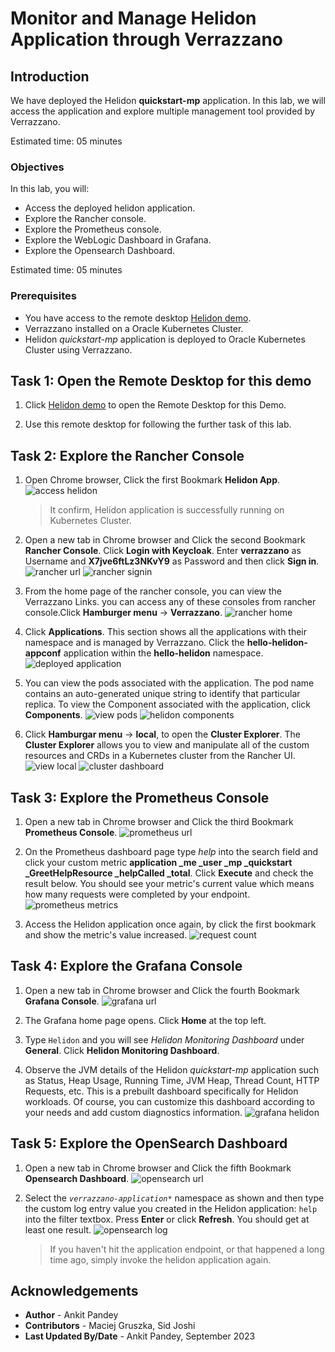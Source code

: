 # Monitor and Manage Helidon Application through Verrazzano

## Introduction

We have deployed the Helidon **quickstart-mp** application. In this lab, we will access the application and explore multiple management tool provided by Verrazzano.

Estimated time: 05 minutes

### Objectives

In this lab, you will:

* Access the deployed helidon application.
* Explore the Rancher console.
* Explore the Prometheus console.
* Explore the WebLogic Dashboard in Grafana.
* Explore the Opensearch Dashboard.


Estimated time: 05 minutes

### Prerequisites

* You have access to the remote desktop [Helidon demo](http://129.213.29.119/livelabs/vnc.html?password=LiveLabs.Rocks_99&resize=scale&quality=9&autoconnect=true&reconnect=true).
* Verrazzano installed on a Oracle Kubernetes Cluster.
* Helidon *quickstart-mp* application is deployed to Oracle Kubernetes Cluster using Verrazzano.


## Task 1: Open the Remote Desktop for this demo

1. Click [Helidon demo](http://129.213.29.119/livelabs/vnc.html?password=LiveLabs.Rocks_99&resize=scale&quality=9&autoconnect=true&reconnect=true) to open the Remote Desktop for this Demo.

2. Use this remote desktop for following the further task of this lab.

## Task 2: Explore the Rancher Console

1. Open Chrome browser, Click the first Bookmark **Helidon App**. 
    ![access helidon](images/access-helidon.png)

    > It confirm, Helidon application is successfully running on Kubernetes Cluster.

2. Open a new tab in Chrome browser and Click the second Bookmark **Rancher Console**. Click **Login with Keycloak**. Enter **verrazzano** as Username and **X7jve6ftLz3NKvY9** as Password and  then click **Sign in**.
    ![rancher url](images/rancher-url.png)
    ![rancher signin](images/rancher-signin.png)

3. From the home page of the rancher console, you can view the Verrazzano Links. you can access any of these consoles from rancher console.Click **Hamburger menu** -> **Verrazzano**.
    ![rancher home](images/rancher-home.png)


4. Click **Applications**. This section shows all the applications with their namespace and is managed by Verrazzano. Click the **hello-helidon-appconf** application within the **hello-helidon** namespace.
    ![deployed application](images/deployed-application.png)


5. You can view the pods associated with the application. The pod name contains an auto-generated unique string to identify that particular replica. To view the Component associated with the application, click **Components**.
    ![view pods](images/view-pods.png)
    ![helidon components](images/helidon-components.png)


6. Click **Hamburgar menu** -> **local**, to open the **Cluster Explorer**. The **Cluster Explorer** allows you to view and manipulate all of the custom resources and CRDs in a Kubernetes cluster from the Rancher UI.
    ![view local](images/view-local.png)
    ![cluster dashboard](images/cluster-dashboard.png)




## Task 3: Explore the Prometheus Console

1. Open a new tab in Chrome browser and Click the third Bookmark **Prometheus Console**.
    ![prometheus url](images/prometheus-url.png)


2. On the Prometheus dashboard page type *help* into the search field and click your custom metric **application _me _user _mp _quickstart _GreetHelpResource _helpCalled _total**. Click **Execute** and check the result below. You should see your metric's current value which means how many requests were completed by your endpoint.
    ![prometheus metrics](images/prometheus-metrics.png)


4. Access the Helidon application once again, by click the first bookmark and show the metric's value increased.
    ![request count](images/request-count.png)

## Task 4: Explore the Grafana Console

1. Open a new tab in Chrome browser and Click the fourth Bookmark **Grafana Console**.
    ![grafana url](images/grafana-url.png)


2. The Grafana home page opens. Click **Home** at the top left.


3. Type `Helidon` and you will see *Helidon Monitoring Dashboard* under **General**. Click **Helidon Monitoring Dashboard**.


4. Observe the JVM details of the Helidon *quickstart-mp* application such as Status, Heap Usage, Running Time, JVM Heap, Thread Count, HTTP Requests, etc. This is a prebuilt dashboard specifically for Helidon workloads. Of course, you can customize this dashboard according to your needs and add custom diagnostics information.
    ![grafana helidon](images/grafana-helidon.png)


## Task 5: Explore the OpenSearch Dashboard

1. Open a new tab in Chrome browser and Click the fifth Bookmark **Opensearch Dashboard**.
    ![opensearch url](images/opensearch-url.png)


2. Select the *`verrazzano-application*`* namespace as shown and then type the custom log entry value you created in the Helidon application: `help ` into the filter textbox. Press **Enter** or click **Refresh**. You should get at least one result. 
    ![opensearch log](images/opensearch-log.png)

    > If you haven't hit the application endpoint, or that happened a long time ago, simply invoke the helidon application again.



## Acknowledgements

* **Author** -  Ankit Pandey
* **Contributors** - Maciej Gruszka, Sid Joshi
* **Last Updated By/Date** - Ankit Pandey, September 2023
